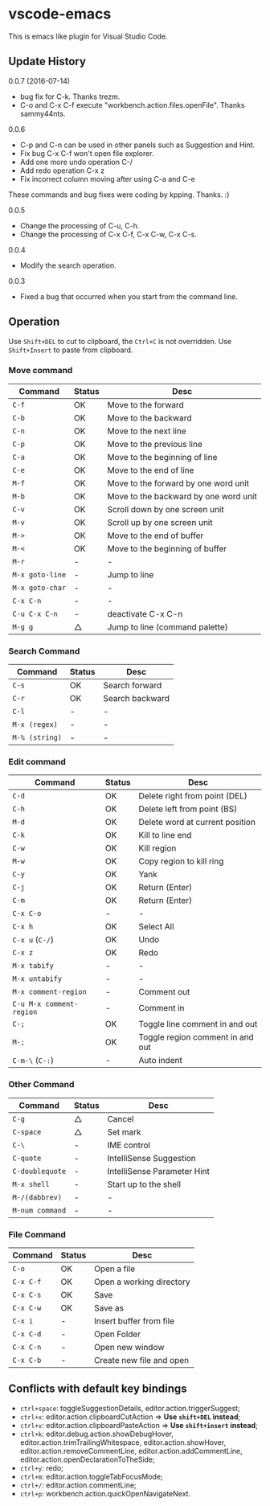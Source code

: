 # vscode-emacs

This is emacs like plugin for Visual Studio Code.

## Update History

0.0.7 (2016-07-14)
- bug fix for C-k. Thanks trezm.
- C-o and C-x C-f execute "workbench.action.files.openFile". Thanks sammy44nts.

0.0.6
- C-p and C-n can be used in other panels such as Suggestion and Hint.
- Fix bug C-x C-f won't open file explorer.
- Add one more undo operation C-/
- Add redo operation C-x z
- Fix incorrect column moving after using C-a and C-e

These commands and bug fixes were coding by kpping. Thanks. :)

0.0.5
- Change the processing of C-u, C-h.
- Change the processing of C-x C-f, C-x C-w, C-x C-s.

0.0.4
- Modify the search operation.

0.0.3
- Fixed a bug that occurred when you start from the command line.

## Operation
Use `Shift+DEL` to cut to clipboard, the `Ctrl+C` is not overridden.
Use `Shift+Insert` to paste from clipboard.

### Move command
|Command | Status | Desc |
|--------|--------|------|
| `C-f` | OK | Move to the forward |
| `C-b` | OK | Move to the backward |
| `C-n` | OK | Move to the next line |
| `C-p` | OK | Move to the previous line |
| `C-a` | OK | Move to the beginning of line |
| `C-e` | OK | Move to the end of line |
| `M-f` | OK | Move to the forward by one word unit |
| `M-b` | OK | Move to the backward by one word unit |
| `C-v` | OK | Scroll down by one screen unit |
| `M-v` | OK | Scroll up by one screen unit |
| `M->` | OK | Move to the end of buffer |
| `M-<` | OK | Move to the beginning of buffer |
| `M-r` | - | - |
| `M-x goto-line` | - | Jump to line |
| `M-x goto-char` | - | - |
| `C-x C-n` | - | - |
| `C-u C-x C-n` | - |deactivate C-x C-n |
| `M-g g` | △ | Jump to line (command palette) |


### Search Command
|Command | Status | Desc |
|--------|--------|------|
| `C-s` | OK | Search forward |
| `C-r` | OK | Search backward |
| `C-l` | - | - |
| `M-x (regex)` | - | - |
| `M-% (string)` | - | - |

### Edit command
|Command | Status | Desc |
|--------|--------|------|
| `C-d` | OK | Delete right from point (DEL)|
| `C-h` | OK | Delete left from point (BS) |
| `M-d` | OK | Delete word at current position |
| `C-k` | OK | Kill to line end |
| `C-w` | OK | Kill region |
| `M-w` | OK | Copy region to kill ring |
| `C-y` | OK | Yank |
| `C-j` | OK | Return (Enter) |
| `C-m` | OK | Return (Enter) |
| `C-x C-o` | - | - |
| `C-x h` | OK | Select All |
| `C-x u` (`C-/`)| OK | Undo |
| `C-x z` | OK | Redo |
| `M-x tabify` | - | - |
| `M-x untabify` | - | - |
| `M-x comment-region` | - | Comment out |
| `C-u M-x comment-region` | - | Comment in |
| `C-;` | OK | Toggle line comment in and out |
| `M-;` | OK | Toggle region comment in and out |
| `C-m-\` (`C-:`) | - | Auto indent |

### Other Command
|Command | Status | Desc |
|--------|--------|------|
| `C-g` | △ | Cancel |
| `C-space` | △ | Set mark |
| `C-\` | - | IME control |
| `C-quote` | - | IntelliSense Suggestion |
| `C-doublequote` | - | IntelliSense Parameter Hint |
| `M-x shell` | - | Start up to the shell |
| `M-/(dabbrev)` | - | - |
| `M-num command` | - | - |

### File Command
|Command | Status | Desc |
|--------|--------|------|
| `C-o` | OK | Open a file |
| `C-x C-f` | OK | Open a working directory |
| `C-x C-s` | OK | Save |
| `C-x C-w` | OK | Save as |
| `C-x i` | - | Insert buffer from file |
| `C-x C-d` | - | Open Folder |
| `C-x C-n` | - | Open new window |
| `C-x C-b` | - | Create new file and open |

## Conflicts with default key bindings
- `ctrl+space`: toggleSuggestionDetails, editor.action.triggerSuggest;
- `ctrl+x`: editor.action.clipboardCutAction => **Use `shift+DEL` instead**;
- `ctrl+v`: editor.action.clipboardPasteAction => **Use `shift+insert` instead**;
- `ctrl+k`: editor.debug.action.showDebugHover, editor.action.trimTrailingWhitespace, editor.action.showHover, editor.action.removeCommentLine, editor.action.addCommentLine, editor.action.openDeclarationToTheSide;
- `ctrl+y`: redo;
- `ctrl+m`: editor.action.toggleTabFocusMode;
- `ctrl+/`: editor.action.commentLine;
- `ctrl+p`: workbench.action.quickOpenNavigateNext.
